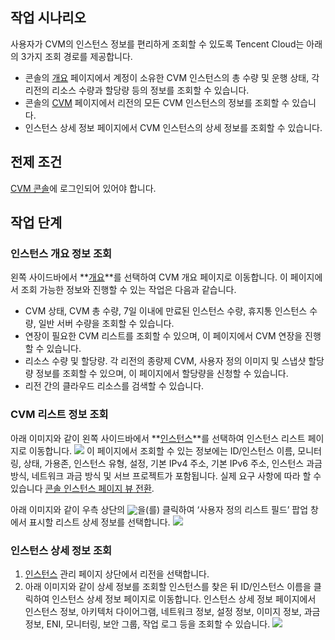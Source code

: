 ## 작업 시나리오
사용자가 CVM의 인스턴스 정보를 편리하게 조회할 수 있도록 Tencent Cloud는 아래의 3가지 조회 경로를 제공합니다.
- 콘솔의 [개요](https://console.cloud.tencent.com/cvm/overview) 페이지에서 계정이 소유한 CVM 인스턴스의 총 수량 및 운행 상태, 각 리전의 리소스 수량과 할당량 등의 정보를 조회할 수 있습니다.
- 콘솔의 [CVM](https://console.cloud.tencent.com/cvm/index) 페이지에서 리전의 모든 CVM 인스턴스의 정보를 조회할 수 있습니다.
- 인스턴스 상세 정보 페이지에서 CVM 인스턴스의 상세 정보를 조회할 수 있습니다.

## 전제 조건

[CVM 콘솔](https://console.cloud.tencent.com/cvm/index)에 로그인되어 있어야 합니다.

## 작업 단계
### 인스턴스 개요 정보 조회

왼쪽 사이드바에서 **[개요](https://console.cloud.tencent.com/cvm/overview)**를 선택하여 CVM 개요 페이지로 이동합니다.
이 페이지에서 조회 가능한 정보와 진행할 수 있는 작업은 다음과 같습니다.

- CVM 상태, CVM 총 수량, 7일 이내에 만료된 인스턴스 수량, 휴지통 인스턴스 수량, 일반 서버 수량을 조회할 수 있습니다.
- 연장이 필요한 CVM 리스트를 조회할 수 있으며, 이 페이지에서 CVM 연장을 진행할 수 있습니다.
- 리소스 수량 및 할당량. 각 리전의 종량제 CVM, 사용자 정의 이미지 및 스냅샷 할당량 정보를 조회할 수 있으며, 이 페이지에서 할당량을 신청할 수 있습니다.
- 리전 간의 클라우드 리소스를 검색할 수 있습니다.

### CVM 리스트 정보 조회

아래 이미지와 같이 왼쪽 사이드바에서 **[인스턴스](https://console.cloud.tencent.com/cvm/index)**를 선택하여 인스턴스 리스트 페이지로 이동합니다.
![](https://main.qcloudimg.com/raw/6d1d1e3312b92c4c32099df85e6e26b3.png)
이 페이지에서 조회할 수 있는 정보에는 ID/인스턴스 이름, 모니터링, 상태, 가용존, 인스턴스 유형, 설정, 기본 IPv4 주소, 기본 IPv6 주소, 인스턴스 과금 방식, 네트워크 과금 방식 및 서브 프로젝트가 포함됩니다.
<dx-alert infotype="explain" title="">
실제 요구 사항에 따라 할 수 있습니다 [콘솔 인스턴스 페이지 뷰 전환](https://intl.cloud.tencent.com/document/product/213/45918).
</dx-alert>

아래 이미지와 같이 우측 상단의 <img style="margin:-3px 0px" src="https://main.qcloudimg.com/raw/93d28b8ce995f53c460707e44038e0ad.png"></img>을(를) 클릭하여 ‘사용자 정의 리스트 필드’ 팝업 창에서 표시할 리스트 상세 정보를 선택합니다.
![](https://main.qcloudimg.com/raw/824b948f247147cd538d696b0dbe6a28.png)

### 인스턴스 상세 정보 조회

1. [인스턴스](https://console.cloud.tencent.com/cvm/index) 관리 페이지 상단에서 리전을 선택합니다.
2. 아래 이미지와 같이 상세 정보를 조회할 인스턴스를 찾은 뒤 ID/인스턴스 이름을 클릭하여 인스턴스 상세 정보 페이지로 이동합니다.
인스턴스 상세 정보 페이지에서 인스턴스 정보, 아키텍처 다이어그램, 네트워크 정보, 설정 정보, 이미지 정보, 과금 정보, ENI, 모니터링, 보안 그룹, 작업 로그 등을 조회할 수 있습니다.
![](https://qcloudimg.tencent-cloud.cn/raw/c6cfd9bdb5ab7a9c67676d9a4f7ee925.png)

